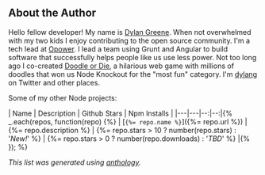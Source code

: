 ## About the Author

Hello fellow developer! My name is [Dylan Greene](https://github.com/dylang). When
not overwhelmed with my two kids I enjoy contributing to the open source community.
I'm a tech lead at [Opower](http://opower.com). I lead a team using Grunt and Angular to build software that
successfully helps people like us use less power.
Not too long ago I co-created [Doodle or Die](http://doodleordie.com), a hilarious web game with millions of
doodles that won us Node Knockout for the "most fun" category.
I'm [dylang](https://twitter.com/dylang) on Twitter and other places.

Some of my other Node projects:

| Name | Description | Github Stars | Npm Installs |
|---|---|--:|--:|{% _.each(repos, function(repo) {%}
| [`{%= repo.name %}`]({%= repo.url
%}) | {%= repo.description
%} | {%= repo.stars > 10 ? number(repo.stars) : '_New!_'
%} | {%= repo.stars > 0 ? number(repo.downloads)  : '_TBD_'
%} |{% }); %}

_This list was generated using [anthology](https://github.com/dylang/anthology)._